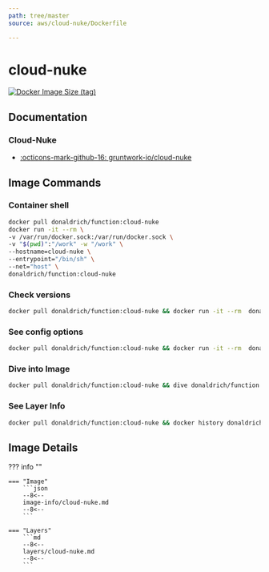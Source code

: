 ```yaml
---
path: tree/master
source: aws/cloud-nuke/Dockerfile

---
```


# cloud-nuke

[![Docker Image Size (tag)](https://img.shields.io/docker/image-size/donaldrich/function/cloud-nuke?color=blue&label=donaldrich/function:cloud-nuke&logo=docker&style=flat-square)](https://hub.docker.com/r/donaldrich/function/cloud-nuke)

## Documentation

### Cloud-Nuke

- [:octicons-mark-github-16: gruntwork-io/cloud-nuke](https://github.com/gruntwork-io/cloud-nuke)

## Image Commands

### Container shell

```sh
docker pull donaldrich/function:cloud-nuke
docker run -it --rm \
-v /var/run/docker.sock:/var/run/docker.sock \
-v "$(pwd)":"/work" -w "/work" \
--hostname=cloud-nuke \
--entrypoint="/bin/sh" \
--net="host" \
donaldrich/function:cloud-nuke
```

### Check versions

```sh
docker pull donaldrich/function:cloud-nuke && docker run -it --rm  donaldrich/function:cloud-nuke validate
```

### See config options

```sh
docker pull donaldrich/function:cloud-nuke && docker run -it --rm  donaldrich/function:cloud-nuke help
```

### Dive into Image

```sh
docker pull donaldrich/function:cloud-nuke && dive donaldrich/function:cloud-nuke
```

### See Layer Info

```sh
docker pull donaldrich/function:cloud-nuke && docker history donaldrich/function:cloud-nuke
```

## Image Details

??? info ""

    === "Image"
        ```json
        --8<--
        image-info/cloud-nuke.md
        --8<--
        ```

    === "Layers"
        ```md
        --8<--
        layers/cloud-nuke.md
        --8<--
        ```
